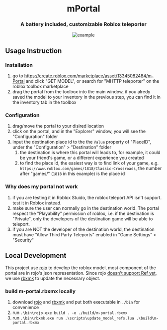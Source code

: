 <h1 align="center">mPortal</h1>

<h3 align="center">A battery included, customizable Roblox teleporter</h3>

<div align="center"><img src="./repo_resources/hero.gif" alt="example" /></div>

## Usage Instruction

### Installation
1. go to https://create.roblox.com/marketplace/asset/13345082484/m-Portal and click "GET MODEL", or search for "MHTTP teleporter" on the roblox toolbox marketplace
1. drag the portal from the toolbox into the main window, if you alredy saved the model to your inventory in the previous step, you can find it in the inventory tab in the toolbox

### Configuration
1. drag/move the portal to your disired location
1. click on the portal, and in the "Explorer" window, you will see the "Configuration" folder
1. input the destination place id to the the `Value` property of "PlaceID", under the "Configuration" > "Destination" folder
    1. the destination is where this portal will leads to, for example, it could be your friend's game, or a different experience you created
    1. to find the place id, the easiest way is to find link of your game, e.g. `https://www.roblox.com/games/1818/Classic-Crossroads`, the number after "games/" (`1818` in this example) is the place id

### Why does my portal not work

1. if you are testing it in Roblox Stuido, the roblox teleport API isn't support. test it in Roblox instead.
1. make sure the user can normally go in the destination world. The portal respect the "Playability" permission of roblox, i.e. if the destination is "Private", only the developers of the destination game will be able to teleport.
1. if you are NOT the developer of the destination world, the destination must have "Allow Third Party Teleports" enabled in "Game Settings" > "Security"

## Local Development

This project use [rojo](https://github.com/rojo-rbx/rojo) to develop the roblox model, most component of the portal are in rojo's json representation. Since rojo [doesn't support Ref yet](https://github.com/rojo-rbx/rojo/issues/427), we use [rbxmk](https://github.com/Anaminus/rbxmk) to update the necessary object.

### build m-portal.rbxmx locally

1. download [rojo](https://github.com/rojo-rbx/rojo) and [rbxmk](https://github.com/Anaminus/rbxmk) and put both executable in `./bin` for convenience
1. run `.\bin\rojo.exe build . -o ./build/m-portal.rbxmx`
1. run `.\bin\rbxmk.exe run .\scripts\update_model_refs.lua .\build\m-portal.rbxmx`
